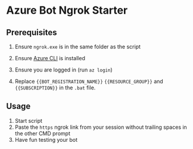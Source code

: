 # Azure Bot Ngrok Starter

## Prerequisites

1. Ensure `ngrok.exe`  is in the same folder as the script

2. Ensure [Azure CLI](https://docs.microsoft.com/en-us/cli/azure/install-azure-cli) is installed
3. Ensure you are logged in (run `az login`)
4. Replace `{{BOT_REGISTRATION_NAME}}` `{{RESOURCE_GROUP}}` and `{{SUBSCRIPTION}}` in the `.bat` file.

## Usage

1. Start script
2. Paste the `https` ngrok link from your session without trailing spaces in the other CMD prompt
3. Have fun testing your bot

